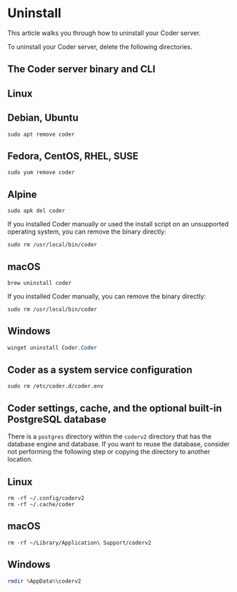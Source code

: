 <!-- markdownlint-disable MD024 -->
# Uninstall

This article walks you through how to uninstall your Coder server.

To uninstall your Coder server, delete the following directories.

## The Coder server binary and CLI

<div class="tabs">

## Linux

<div class="tabs">

## Debian, Ubuntu

```shell
sudo apt remove coder
```

## Fedora, CentOS, RHEL, SUSE

```shell
sudo yum remove coder
```

## Alpine

```shell
sudo apk del coder
```

</div>

If you installed Coder manually or used the install script on an unsupported
operating system, you can remove the binary directly:

```shell
sudo rm /usr/local/bin/coder
```

## macOS

```shell
brew uninstall coder
```

If you installed Coder manually, you can remove the binary directly:

```shell
sudo rm /usr/local/bin/coder
```

## Windows

```powershell
winget uninstall Coder.Coder
```

</div>

## Coder as a system service configuration

```shell
sudo rm /etc/coder.d/coder.env
```

## Coder settings, cache, and the optional built-in PostgreSQL database

There is a `postgres` directory within the `coderv2` directory that has the
database engine and database. If you want to reuse the database, consider not
performing the following step or copying the directory to another location.

<div class="tabs">

## Linux

```shell
rm -rf ~/.config/coderv2
rm -rf ~/.cache/coder
```

## macOS

```shell
rm -rf ~/Library/Application\ Support/coderv2
```

## Windows

```powershell
rmdir %AppData%\coderv2
```

</div>
